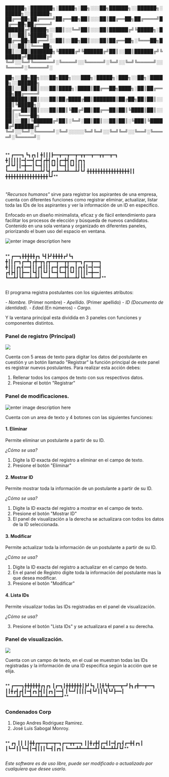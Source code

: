 
██████╗░███████╗░█████╗░██╗░░░██╗██████╗░░██████╗░█████╗░░██████╗
██╔══██╗██╔════╝██╔══██╗██║░░░██║██╔══██╗██╔════╝██╔══██╗██╔════╝
██████╔╝█████╗░░██║░░╚═╝██║░░░██║██████╔╝╚█████╗░██║░░██║╚█████╗░
██╔══██╗██╔══╝░░██║░░██╗██║░░░██║██╔══██╗░╚═══██╗██║░░██║░╚═══██╗
██║░░██║███████╗╚█████╔╝╚██████╔╝██║░░██║██████╔╝╚█████╔╝██████╔╝
╚═╝░░╚═╝╚══════╝░╚════╝░░╚═════╝░╚═╝░░╚═╝╚═════╝░░╚════╝░╚═════╝░

██╗░░██╗██╗░░░██╗███╗░░░███╗░█████╗░███╗░░██╗░█████╗░░██████╗
██║░░██║██║░░░██║████╗░████║██╔══██╗████╗░██║██╔══██╗██╔════╝
███████║██║░░░██║██╔████╔██║███████║██╔██╗██║██║░░██║╚█████╗░
██╔══██║██║░░░██║██║╚██╔╝██║██╔══██║██║╚████║██║░░██║░╚═══██╗
██║░░██║╚██████╔╝██║░╚═╝░██║██║░░██║██║░╚███║╚█████╔╝██████╔╝
╚═╝░░╚═╝░╚═════╝░╚═╝░░░░░╚═╝╚═╝░░╚═╝╚═╝░░╚══╝░╚════╝░╚═════╝░
#
**
┏━━━┓
┗┓┏┓┃
╋┃┃┃┣━━┳━━┳━━┳━┳┳━━┳━━┳┳━━┳━┓
╋┃┃┃┃┃━┫━━┫┏━┫┏╋┫┏┓┃┏━╋┫┏┓┃┏┓┓
┏┛┗┛┃┃━╋━━┃┗━┫┃┃┃┗┛┃┗━┫┃┗┛┃┃┃┃
┗━━━┻━━┻━━┻━━┻┛┗┫┏━┻━━┻┻━━┻┛┗┛
╋╋╋╋╋╋╋╋╋╋╋╋╋╋╋╋┃┃
╋╋╋╋╋╋╋╋╋╋╋╋╋╋╋╋┗┛**
#

*"Recursos humanos"* sirve para registrar los aspirantes de una empresa, cuenta con diferentes funciones como registrar  eliminar, actualizar, listar toda las IDs de los aspirantes y ver la información de un ID en especifico.

Enfocado en un diseño minimalista, eficaz y de fácil entendimiento para facilitar los procesos de elección y búsqueda de nuevos candidatos. Contenido en una sola ventana y organizado en diferentes paneles, priorizando el buen uso del espacio en ventana.

![enter image description here](https://imgur.com/RgSwocz.png)

##
**
┏━━┓╋╋╋╋╋┏┓
┗┫┣┛╋╋╋╋┏┛┗┓
╋┃┃┏━┓┏━┻┓┏╋━┳┓┏┳━━┳━━┳┳━━┳━┓┏━━┳━━┓
╋┃┃┃┏┓┫━━┫┃┃┏┫┃┃┃┏━┫┏━╋┫┏┓┃┏┓┫┃━┫━━┫
┏┫┣┫┃┃┣━━┃┗┫┃┃┗┛┃┗━┫┗━┫┃┗┛┃┃┃┃┃━╋━━┃
┗━━┻┛┗┻━━┻━┻┛┗━━┻━━┻━━┻┻━━┻┛┗┻━━┻━━┛**
## 

El programa registra postulantes con los siguientes atributos:

 *- Nombre.* (Primer nombre)
 *- Apellido.* (Primer apellido)
 *- ID (Documento de identidad).*
 *- Edad.*(En números)
 *- Cargo.*

Y la ventana principal esta dividida en 3 paneles con funciones y componentes distintos.

### Panel de registro (Principal)
![](https://imgur.com/LC137zy.png)

Cuenta con 5 areas de texto para digitar los datos del postulante en cuestión y un botón llamado "Registrar" la función principal de este panel es registrar nuevos postulantes. Para realizar esta acción debes:

 1. Rellenar todos los campos de texto con sus respectivos datos.
 2. Presionar el botón "Registrar"
 
### Panel de modificaciones.
![enter image description here](https://imgur.com/06Y4WKg.png)

Cuenta con un area de texto y 4 botones con las siguientes funciones:

#### 1.  Eliminar
Permite eliminar un postulante a partir de su ID.

*¿Cómo se usa?*

 1. Digite la ID exacta del registro a eliminar en el campo de texto.
 2. Presione el botón "Eliminar"
 
#### 2. Mostrar ID
Permite mostrar toda la información de un postulante a partir de su ID.

*¿Cómo se usa?*

 1. Digite la ID exacta del registro a mostrar en el campo de texto.
 2. Presione el botón "Mostrar ID"
 3. El panel de visualización a la derecha se actualizara con todos los datos de la ID seleccionada.

#### 3. Modificar
Permite actualizar toda la información de un postulante a partir de su ID.

*¿Cómo se usa?*

 1. Digite la ID exacta del registro a actualizar en el campo de texto.
 2. En el panel de Registro digite toda la información del postulante mas la que desea modificar. 
 3. Presione el botón "Modificar"

#### 4. Lista IDs
Permite visualizar todas las IDs registradas en el panel de visualización.

*¿Cómo se usa?*

 3. Presione el botón "Lista IDs" y se actualizara el panel a su derecha.

### Panel de visualización.
![](https://imgur.com/TaXMY3L.png)

Cuenta con un campo de texto, en el cual se muestran todas las IDs registradas y la información de una ID especifica según la acción que se elija.



##
**
┏━━━┓╋╋╋╋╋╋┏┓┏┓
┃┏━┓┃╋╋╋╋╋╋┃┣┛┗┓
┃┃╋┗╋━┳━━┳━┛┣┓┏╋━━┳━━┓
┃┃╋┏┫┏┫┃━┫┏┓┣┫┃┃┏┓┃━━┫
┃┗━┛┃┃┃┃━┫┗┛┃┃┗┫┗┛┣━━┃
┗━━━┻┛┗━━┻━━┻┻━┻━━┻━━┛**
##

### Condenados Corp
 1. Diego Andres Rodriguez Ramirez.
 2. José Luis Sabogal Monroy.

## 



**
┏┓
┃┃
┃┃╋╋┏┳━━┳━━┳━┓┏━━┳┳━━┓
┃┃╋┏╋┫┏━┫┃━┫┏┓┫┏━╋┫┏┓┃
┃┗━┛┃┃┗━┫┃━┫┃┃┃┗━┫┃┏┓┃
┗━━━┻┻━━┻━━┻┛┗┻━━┻┻┛┗┛**
## 

*Este software es de uso libre, puede ser modificado o actualizado por cualquiera que desee usarlo.*

